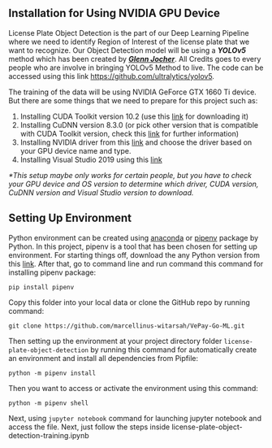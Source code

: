 ## Installation for Using NVIDIA GPU Device
License Plate Object Detection is the part of our Deep Learning Pipeline where we need to identify Region of Interest of the license plate that we want to recognize. Our Object Detection model will be using a ***YOLOv5*** method which has been created by ***[Glenn Jocher](https://www.linkedin.com/in/glenn-jocher/)***. All Credits goes to every people who are involve in bringing YOLOv5 Method to live. The code can be accessed using this link https://github.com/ultralytics/yolov5.

The training of the data will be using NVIDIA GeForce GTX 1660 Ti device. But there are some things that we need to prepare for this project such as:
1. Installing CUDA Toolkit version 10.2 (use this [link](https://developer.nvidia.com/cuda-10.2-download-archive) for downloading it)
2. Installing CuDNN version 8.3.0 (or pick other version that is compatible with CUDA Toolkit version, check this [link](https://developer.nvidia.com/rdp/cudnn-archive) for further information)
3. Installing NVIDIA driver from this [link](https://www.nvidia.com/download/index.aspx) and choose the driver based on your GPU device name and type.
4. Installing Visual Studio 2019 using this [link](https://visualstudio.microsoft.com/thank-you-downloading-visual-studio/?sku=community&rel=16&utm_medium=microsoft&utm_source=docs.microsoft.com&utm_campaign=download+from+relnotes&utm_content=vs2019ga+button) 

*\*This setup maybe only works for certain people, but you have to check your GPU device and OS version to determine which driver, CUDA version, CuDNN version and Visual Studio version to download.*

## Setting Up Environment
Python environment can be created using [anaconda](https://www.anaconda.com/) or [pipenv](https://pipenv.pypa.io/en/latest/) package by Python. In this project, pipenv is a tool that has been chosen for setting up environment. For starting things off, download the any Python version from this [link](https://www.python.org/downloads/). After that, go to command line and run command this command for installing pipenv package: 

```pip install pipenv``` 

Copy this folder into your local data or clone the GitHub repo by running command:

```git clone https://github.com/marcellinus-witarsah/VePay-Go-ML.git```

Then setting up the environment at your project directory folder ```license-plate-object-detection``` by running this command for automatically create an environment and install all dependencies from Pipfile: 

```python -m pipenv install```

Then you want to access or activate the environment using this command: 

```python -m pipenv shell```

Next, using ```jupyter notebook``` command for launching jupyter notebook and access the file. Next, just follow the steps inside license-plate-object-detection-training.ipynb 
